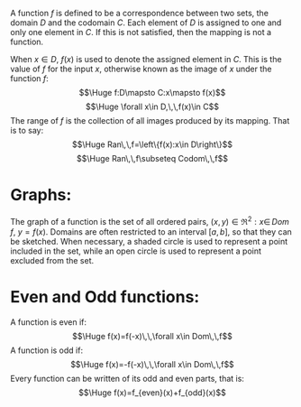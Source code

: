 A function $f$ is defined to be a correspondence between two sets, the domain $D$ and the codomain $C$. Each element of $D$ is assigned to one and only one element in $C$. If this is not satisfied, then the mapping is not a function.

When $x\in D$, $f(x)$ is used to denote the assigned element in $C$. This is the value of $f$ for the input $x$, otherwise known as the image of $x$ under the function $f$:
$$\Huge f:D\mapsto C:x\mapsto f(x)$$$$\Huge \forall x\in D,\,\,f(x)\in C$$
The range of $f$ is the collection of all images produced by its mapping. That is to say:
$$\Huge Ran\,\,f=\left\{f(x):x\in D\right\}$$
$$\Huge Ran\,\,f\subseteq Codom\,\,f$$

# Graphs:

The graph of a function is the set of all ordered pairs, $(x,y)\in\Re^2:x\in\,Dom\,\,f$, $y=f(x)$. Domains are often restricted to an interval $[a,b]$, so that they can be sketched. When necessary, a shaded circle is used to represent a point included in the set, while an open circle is used to represent a point excluded from the set.

# Even and Odd functions:

A function is even if:
$$\Huge f(x)=f(-x)\,\,\forall x\in Dom\,\,f$$
A function is odd if:
$$\Huge f(x)=-f(-x)\,\,\forall x\in Dom\,\,f$$
Every function can be written of its odd and even parts, that is:
$$\Huge f(x)=f_{even}(x)+f_{odd}(x)$$